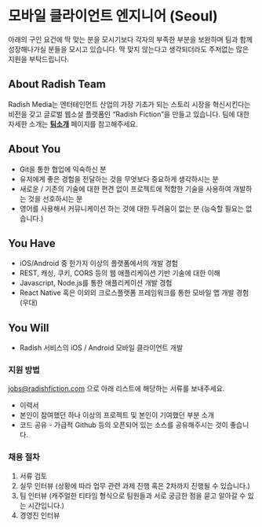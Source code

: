 
# 모바일 클라이언트 엔지니어 (Seoul)

아래의 구인 요건에 딱 맞는 분을 모시기보다 각자의 부족한 부분을 보완하며 팀과 함께 성장해나가실 분들을 모시고 있습니다. 딱 맞지 않는다고 생각되더라도 주저없는 많은 지원을 부탁드립니다.


## About Radish Team

Radish Media는 엔터테인먼트 산업의 가장 기초가 되는 스토리 시장을 혁신시킨다는 비전을 갖고 글로벌 웹소설 플랫폼인 “Radish Fiction”을 만들고 있습니다. 팀에 대한 자세한 소개는 **[팀소개](https://github.com/radishmedia/team/blob/master/README.md)** 페이지를 참고해주세요.


## About You

- Git을 통한 협업에 익숙하신 분
- 유저에게 좋은 경험을 전달하는 것을 무엇보다 중요하게 생각하시는 분
- 새로운 / 기존의 기술에 대한 편견 없이 프로젝트에 적합한 기술을 사용하여 개발하는 것을 선호하시는 분
- 영어를 사용해서 커뮤니케이션 하는 것에 대한 두려움이 없는 분 (능숙할 필요는 없습니다.)


## You Have

- iOS/Android 중 한가지 이상의 플랫폼에서의 개발 경험
- REST, 캐싱, 쿠키, CORS 등의 웹 애플리케이션 기반 기술에 대한 이해
- Javascript, Node.js를 통한 애플리케이션 개발 경험
- React Native 혹은 이외의 크로스플랫폼 프레임워크를 통한 모바일 앱 개발 경험 (우대)


## You Will

- Radish 서비스의 iOS / Android 모바일 클라이언트 개발


### 지원 방법

jobs@radishfiction.com 으로 아래 리스트에 해당하는 서류를 보내주세요. 

- 이력서
- 본인이 참여했던 하나 이상의 프로젝트 및 본인이 기여했던 부분 소개
- 코드 공유 - 가급적 Github 등의 오픈되어 있는 소스를 공유해주시는 것이 좋습니다.


### 채용 절차

1. 서류 검토
2. 실무 인터뷰 (상황에 따라 업무 관련 과제 진행 혹은 2차까지 진행될 수 있습니다.)
3. 팀 인터뷰 (캐주얼한 티타임 형식으로 팀원들과 서로 궁금한 점을 묻고 알아갈 수 있는 시간입니다.)
4. 경영진 인터뷰

